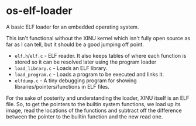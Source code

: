 # os-elf-loader
A basic ELF loader for an embedded operating system.

This isn't functional without the XINU kernel which isn't fully open source as 
far as I can tell, but it should be a good jumping off point.

* `elf.h`/`elf.c` - ELF reader. It also keeps tables of where each function is
stored so it can be resolved later using the program loader
* `load_library.c` - Loads an ELF library.
* `load_program.c` - Loads a program to be executed and links it.
* `elfdump.c` - A tiny debugging program for showing libraries/pointers/functions in ELF files.

For the sake of posterity and understanding the loader, XINU itself is an ELF 
file. So, to get the pointers to the builtin system functions, we load up its image, read the locations of the functions and subtract off the difference between the pointer to the builtin function and the new read one.
